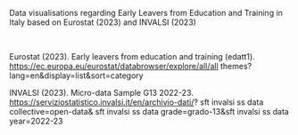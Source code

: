 Data visualisations regarding Early Leavers from Education and Training in Italy based on Eurostat (2023) and INVALSI (2023)

<br>

Eurostat (2023). Early leavers from education and training (edatt1). https://ec.europa.eu/eurostat/databrowser/explore/all/all themes?lang=en&display=list&sort=category

INVALSI (2023). Micro-data Sample G13 2022-23. https://serviziostatistico.invalsi.it/en/archivio-dati/? sft invalsi ss data collective=open-data& sft invalsi ss data grade=grado-13&sft invalsi ss data year=2022-23
